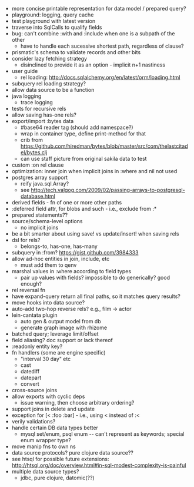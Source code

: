 - more concise printable representation for data model / prepared query?
- playground: logging, query cache
- test playground with latest version
- traverse into SqlCalls to qualify fields
- bug: can't combine :with and :include when one is a subpath of the other
	- have to handle each sucessive shortest path, regardless of clause?
- prismatic's schema to validate records and other bits
- consider lazy fetching strategy
	- disinclined to provide it as an option - implicit n+1 nastiness
- user guide
	- rel loading: http://docs.sqlalchemy.org/en/latest/orm/loading.html
- subquery rel loading strategy?
- allow data source to be a function
- java logging
	- trace logging
- tests for recursive rels
- allow saving has-one rels?
- export/import :bytes data
	- #base64 reader tag (should add namespace?)
	- wrap in container type, define print-method for that
	- crib from https://github.com/hiredman/bytes/blob/master/src/com/thelastcitadel/bytes.clj
	- can use staff picture from original sakila data to test
- custom :on rel clause
- optimization: inner join when implicit joins in :where and nil not used
- postgres array support
	- reify java.sql.Array?
	- see http://tech.valgog.com/2009/02/passing-arrays-to-postgresql-database.html
- derived fields - fn of one or more other paths
- :deferred field attr, for blobs and such - i.e., exclude from :*
- prepared statements??
- source/schema-level options
	- no implicit joins 
- be a bit smarter about using save! vs update/insert! when saving rels
- dsl for rels?
	- belongs-to, has-one, has-many
- subquery in :from? https://gist.github.com/3984333
- allow ad-hoc entities in join, include, etc
	- must add them to qenv
- marshal values in :where according to field types
	- pair up values with fields? impossible to do generically? good enough?
- rel reversal fn
- have expand-query return all final paths, so it matches query results?
- move hooks into data source?
- auto-add two-hop reverse rels? e.g., film -> actor
- lein-cantata plugin
	- auto gen & output model from db
	- generate graph image with rhizome
- batched query; leverage limit/offset
- field aliasing? doc support or lack thereof
- :readonly entity key?
- fn handlers (some are engine specific)
	- "interval 30 day" etc
	- cast
	- datediff
	- datepart
	- convert
- cross-source joins
- allow exports with cyclic deps
	- issue warning, then choose arbitrary ordering?
- support joins in delete and update
- exception for [< :foo :bar] - i.e., using < instead of :<
- verily validations?
- handle certain DB data types better
	- mysql set/enum, psql enum -- can't represent as keywords; special enum wrapper type?
- move manip fns to own ns
- data source protocols? pure clojure data source??
- see htsql for possible future extensions: http://htsql.org/doc/overview.html#in-sql-modest-complexity-is-painful
- multiple data source types?
	- jdbc, pure clojure, datomic(??)
